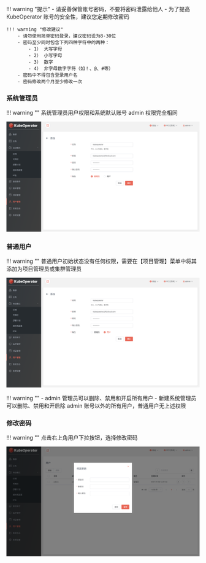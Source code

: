 
!!! warning "提示"
    - 请妥善保管账号密码，不要将密码泄露给他人
    - 为了提高 KubeOperator 账号的安全性，建议您定期修改密码

    !!! warning "修改建议"
        - 请勿使用简单密码登录，建议密码设为8-30位
        - 密码至少同时包含下列四种字符中的两种：
            - 1） 大写字母
            - 2） 小写字母
            - 3） 数字
            - 4） 非字母数字字符（如！、@、#等）
        - 密码中不得包含登录用户名
        - 密码修改两个月至少修改一次

### 系统管理员

!!! warning ""
    系统管理员用户权限和系统默认账号 admin 权限完全相同

![admin-user](../img/user_manual/user_management/user-1.png)

### 普通用户

!!! warning ""
    普通用户初始状态没有任何权限，需要在【项目管理】菜单中将其添加为项目管理员或集群管理员

![common-user](../img/user_manual/user_management/user-2.png)

!!! warning ""
    - admin 管理员可以删除、禁用和开启所有用户
    - 新建系统管理员可以删除、禁用和开启除 admin 账号以外的所有用户，普通用户无上述权限

### 修改密码

!!! warning ""
    点击右上角用户下拉按钮，选择修改密码

![edit-password](../img/user_manual/user_management/user-3.png)
